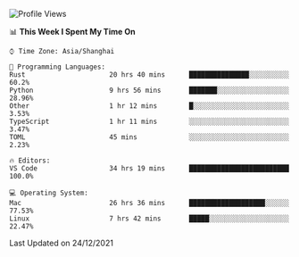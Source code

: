 <!--START_SECTION:waka-->
![Profile Views](http://img.shields.io/badge/Profile%20Views-1-blue)

📊 **This Week I Spent My Time On** 

```text
⌚︎ Time Zone: Asia/Shanghai

💬 Programming Languages: 
Rust                     20 hrs 40 mins      ███████████████░░░░░░░░░░   60.2% 
Python                   9 hrs 56 mins       ███████░░░░░░░░░░░░░░░░░░   28.96% 
Other                    1 hr 12 mins        █░░░░░░░░░░░░░░░░░░░░░░░░   3.53% 
TypeScript               1 hr 11 mins        ░░░░░░░░░░░░░░░░░░░░░░░░░   3.47% 
TOML                     45 mins             ░░░░░░░░░░░░░░░░░░░░░░░░░   2.23%

🔥 Editors: 
VS Code                  34 hrs 19 mins      █████████████████████████   100.0%

💻 Operating System: 
Mac                      26 hrs 36 mins      ███████████████████░░░░░░   77.53% 
Linux                    7 hrs 42 mins       █████░░░░░░░░░░░░░░░░░░░░   22.47%

```


 Last Updated on 24/12/2021
<!--END_SECTION:waka-->
